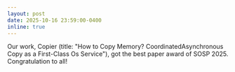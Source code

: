 ```yaml
---
layout: post
date: 2025-10-16 23:59:00-0400
inline: true
---
```



Our work, Copier (title: "How to Copy Memory? CoordinatedAsynchronous Copy as a First-Class Os Service"),
got the best paper award of SOSP 2025.
Congratulation to all!
